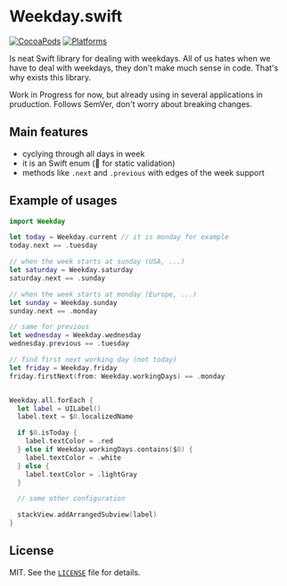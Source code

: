 # Weekday.swift

[![CocoaPods](https://img.shields.io/cocoapods/v/Weekday.svg)](https://cocoapods.org/pods/Weekday)
[![Platforms](https://img.shields.io/cocoapods/p/Quick.svg)](https://cocoapods.org/pods/Quick)

Is neat Swift library for dealing with weekdays. All of us hates when we have to deal with weekdays, they don't make much sense in code. That's why exists this library.

Work in Progress for now, but already using in several applications in pruduction. Follows SemVer, don't worry about breaking changes.

## Main features

- cyclying through all days in week
- it is an Swift enum (🎉 for static validation)
- methods like `.next` and `.previous` with edges of the week support

## Example of usages

```swift
import Weekday

let today = Weekday.current // it is monday for example
today.next == .tuesday

// when the week starts at sunday (USA, ...)
let saturday = Weekday.saturday
saturday.next == .sunday

// when the week starts at monday (Europe, ...)
let sunday = Weekday.sunday
sunday.next == .monday

// same for previous
let wednesday = Weekday.wednesday
wednesday.previous == .tuesday

// find first next working day (not today)
let friday = Weekday.friday
friday.firstNext(from: Weekday.workingDays) == .monday


Weekday.all.forEach {
  let label = UILabel()
  label.text = $0.localizedName

  if $0.isToday {
    label.textColor = .red
  } else if Weekday.workingDays.contains($0) {
    label.textColor = .white
  } else {
    label.textColor = .lightGray
  }

  // some other configuration

  stackView.addArrangedSubview(label)
}
```

## License

MIT. See the [`LICENSE`](LICENSE) file for details.
